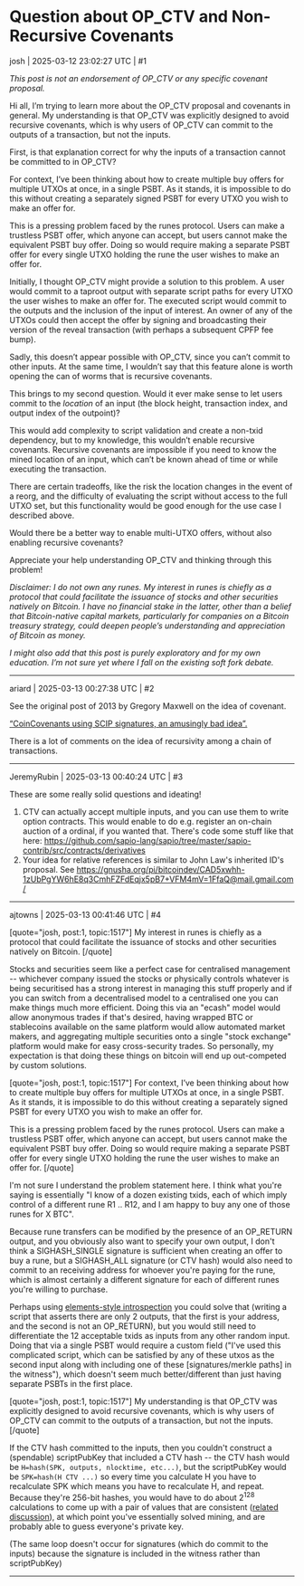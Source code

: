 # Question about OP_CTV and Non-Recursive Covenants

josh | 2025-03-12 23:02:27 UTC | #1

*This post is not an endorsement of OP_CTV or any specific covenant proposal.*

Hi all, I’m trying to learn more about the OP_CTV proposal and covenants in general. My understanding is that OP_CTV was explicitly designed to avoid recursive covenants, which is why users of OP_CTV can commit to the outputs of a transaction, but not the inputs.

First, is that explanation correct for why the inputs of a transaction cannot be committed to in OP_CTV?

For context, I’ve been thinking about how to create multiple buy offers for multiple UTXOs at once, in a single PSBT. As it stands, it is impossible to do this without creating a separately signed PSBT for every UTXO you wish to make an offer for.

This is a pressing problem faced by the runes protocol. Users can make a trustless PSBT offer, which anyone can accept, but users cannot make the equivalent PSBT buy offer. Doing so would require making a separate PSBT offer for every single UTXO holding the rune the user wishes to make an offer for.

Initially, I thought OP_CTV might provide a solution to this problem. A user would commit to a taproot output with separate script paths for every UTXO the user wishes to make an offer for. The executed script would commit to the outputs and the inclusion of the input of interest. An owner of any of the UTXOs could then accept the offer by signing and broadcasting their version of the reveal transaction (with perhaps a subsequent CPFP fee bump).

Sadly, this doesn’t appear possible with OP_CTV, since you can’t commit to other inputs. At the same time, I wouldn’t say that this feature alone is worth opening the can of worms that is recursive covenants.

This brings to my second question. Would it ever make sense to let users commit to the *location* of an input (the block height, transaction index, and output index of the outpoint)?

This would add complexity to script validation and create a non-txid dependency, but to my knowledge, this wouldn’t enable recursive covenants. Recursive covenants are impossible if you need to know the mined location of an input, which can’t be known ahead of time or while executing the transaction.

There are certain tradeoffs, like the risk the location changes in the event of a reorg, and the difficulty of evaluating the script without access to the full UTXO set, but this functionality would be good enough for the use case I described above.

Would there be a better way to enable multi-UTXO offers, without also enabling recursive covenants?

Appreciate your help understanding OP_CTV and thinking through this problem!

*Disclaimer: I do not own any runes. My interest in runes is chiefly as a protocol that could facilitate the issuance of stocks and other securities natively on Bitcoin. I have no financial stake in the latter, other than a belief that Bitcoin-native capital markets, particularly for companies on a Bitcoin treasury strategy, could deepen people’s understanding and appreciation of Bitcoin as money.*

 *I might also add that this post is purely exploratory and for my own education. I’m not sure yet where I fall on the existing soft fork debate.*

-------------------------

ariard | 2025-03-13 00:27:38 UTC | #2

See the original post of 2013 by Gregory Maxwell on the idea of covenant.

[“CoinCovenants using SCIP signatures, an amusingly bad idea”.](https://bitcointalk.org/index.php?topic=278122.0)

There is a lot of comments on the idea of recursivity among a chain of transactions.

-------------------------

JeremyRubin | 2025-03-13 00:40:24 UTC | #3

These are some really solid questions and ideating!


1. CTV can actually accept multiple inputs, and you can use them to write option contracts. This would enable to do e.g. register an on-chain auction of a ordinal, if you wanted that. There's code some stuff like that here: https://github.com/sapio-lang/sapio/tree/master/sapio-contrib/src/contracts/derivatives
2. Your idea for relative references is similar to John Law's inherited ID's proposal. See https://gnusha.org/pi/bitcoindev/CAD5xwhh-1zUbPgYW6hE8q3CmhFZFdEqjx5pB7+VFM4mV=1FfaQ@mail.gmail.com/

-------------------------

ajtowns | 2025-03-13 00:41:46 UTC | #4

[quote="josh, post:1, topic:1517"]
My interest in runes is chiefly as a protocol that could facilitate the issuance of stocks and other securities natively on Bitcoin.
[/quote]

Stocks and securities seem like a perfect case for centralised management -- whichever company issued the stocks or physically controls whatever is being securitised has a strong interest in managing this stuff properly and if you can switch from a decentralised model to a centralised one you can make things much more efficient. Doing this via an "ecash" model would allow anonymous trades if that's desired, having wrapped BTC or stablecoins available on the same platform would allow automated market makers, and aggregating multiple securities onto a single "stock exchange" platform would make for easy cross-security trades. So personally, my expectation is that doing these things on bitcoin will end up out-competed by custom solutions.

[quote="josh, post:1, topic:1517"]
For context, I’ve been thinking about how to create multiple buy offers for multiple UTXOs at once, in a single PSBT. As it stands, it is impossible to do this without creating a separately signed PSBT for every UTXO you wish to make an offer for.

This is a pressing problem faced by the runes protocol. Users can make a trustless PSBT offer, which anyone can accept, but users cannot make the equivalent PSBT buy offer. Doing so would require making a separate PSBT offer for every single UTXO holding the rune the user wishes to make an offer for.
[/quote]

I'm not sure I understand the problem statement here. I think what you're saying is essentially "I know of a dozen existing txids, each of which imply control of a different rune R1 .. R12, and I am happy to buy any one of those runes for X BTC".

Because rune transfers can be modified by the presence of an OP_RETURN output, and you obviously also want to specify your own output, I don't think a SIGHASH_SINGLE signature is sufficient when creating an offer to buy a rune, but a SIGHASH_ALL signature (or CTV hash) would also need to commit to an receiving address for whoever you're paying for the rune, which is almost certainly a different signature for each of different runes you're willing to purchase.

Perhaps using [elements-style introspection](https://github.com/ElementsProject/elements/blob/master/doc/tapscript_opcodes.md) you could solve that (writing a script that asserts there are only 2 outputs, that the first is your address, and the second is not an OP_RETURN), but you would still need to differentiate the 12 acceptable txids as inputs from any other random input. Doing that via a single PSBT would require a custom field ("I've used this complicated script, which can be satisfied by any of these utxos as the second input along with including one of these [signatures/merkle paths] in the witness"), which doesn't seem much better/different than just having separate PSBTs in the first place.

[quote="josh, post:1, topic:1517"]
My understanding is that OP_CTV was explicitly designed to avoid recursive covenants, which is why users of OP_CTV can commit to the outputs of a transaction, but not the inputs.
[/quote]

If the CTV hash committed to the inputs, then you couldn't construct a (spendable) scriptPubKey that included a CTV hash -- the CTV hash would be `H=hash(SPK, outputs, nlocktime, etc...)`, but the scriptPubKey would be `SPK=hash(H CTV ...)` so every time you calculate H you have to recalculate SPK which means you have to recalculate H, and repeat. Because they're 256-bit hashes, you would have to do about $2^{128}$ calculations to come up with a pair of values that are consistent ([related discussion](https://gnusha.org/pi/bitcoindev/20160108153329.GA15731@sapphire.erisian.com.au/)), at which point you've essentially solved mining, and are probably able to guess everyone's private key.

(The same loop doesn't occur for signatures (which do commit to the inputs) because the signature is included in the witness rather than scriptPubKey)

-------------------------


